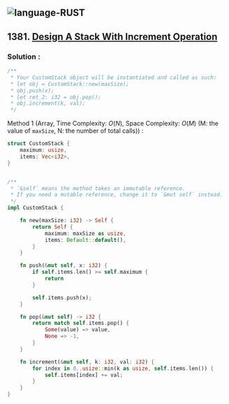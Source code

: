 ![language-RUST](https://img.shields.io/badge/RUST-8d4004?style=for-the-badge&logo=RUST)
---

## 1381. [Design A Stack With Increment Operation](https://leetcode.com/problems/design-a-stack-with-increment-operation)

### Solution :

```rust
/**
 * Your CustomStack object will be instantiated and called as such:
 * let obj = CustomStack::new(maxSize);
 * obj.push(x);
 * let ret_2: i32 = obj.pop();
 * obj.increment(k, val);
 */
```

Method 1 (Array, Time Complexity: $O(N)$, Space Complexity: $O(M)$ (M: the value of `maxSize`, N: the number of total calls)) :
```rust
struct CustomStack {
    maximum: usize,
    items: Vec<i32>,
}


/** 
 * `&self` means the method takes an immutable reference.
 * If you need a mutable reference, change it to `&mut self` instead.
 */
impl CustomStack {

    fn new(maxSize: i32) -> Self {
        return Self {
            maximum: maxSize as usize,
            items: Default::default(),
        }
    }

    fn push(&mut self, x: i32) {
        if self.items.len() >= self.maximum {
            return
        }

        self.items.push(x);
    }

    fn pop(&mut self) -> i32 {
        return match self.items.pop() {
            Some(value) => value,
            None => -1,
        }
    }

    fn increment(&mut self, k: i32, val: i32) {
        for index in 0..usize::min(k as usize, self.items.len()) {
            self.items[index] += val;
        }
    }
}
```
